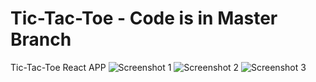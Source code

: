 # Tic-Tac-Toe - Code is in Master Branch
Tic-Tac-Toe React APP
![Screenshot 1](https://github.com/Manishakesarwani/Tic-Tac-Toe/assets/72316941/92cd968e-732c-4fc6-9b08-7a1d20f34e59)
![Screenshot 2](https://github.com/Manishakesarwani/Tic-Tac-Toe/assets/72316941/c710d13f-54e8-4a6e-9619-e9277ccb4c6d)
![Screenshot 3](https://github.com/Manishakesarwani/Tic-Tac-Toe/assets/72316941/41e836d9-59ec-4e27-a6c1-87dd8ab439d0)
